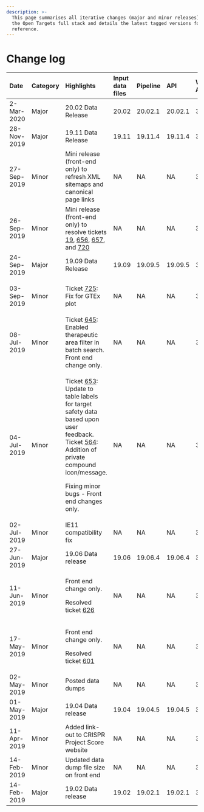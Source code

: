 ```yaml
---
description: >-
  This page summarises all iterative changes (major and minor releases) across
  the Open Targets full stack and details the latest tagged versions for
  reference.
---
```


# Change log

<table>
  <thead>
    <tr>
      <th style="text-align:left">Date</th>
      <th style="text-align:left">Category</th>
      <th style="text-align:left">Highlights</th>
      <th style="text-align:left">Input data files</th>
      <th style="text-align:left">Pipeline</th>
      <th style="text-align:left">API</th>
      <th style="text-align:left">Web App</th>
      <th style="text-align:left">Quay</th>
    </tr>
  </thead>
  <tbody>
    <tr>
      <td style="text-align:left">2-Mar-2020</td>
      <td style="text-align:left">Major</td>
      <td style="text-align:left">20.02 Data Release</td>
      <td style="text-align:left">20.02</td>
      <td style="text-align:left">20.02.1</td>
      <td style="text-align:left">20.02.1</td>
      <td style="text-align:left">3.16.0</td>
      <td style="text-align:left">20.02.1</td>
    </tr>
    <tr>
      <td style="text-align:left">28-Nov-2019</td>
      <td style="text-align:left">Major</td>
      <td style="text-align:left">19.11 Data Release</td>
      <td style="text-align:left">19.11</td>
      <td style="text-align:left">19.11.4</td>
      <td style="text-align:left">19.11.4</td>
      <td style="text-align:left">3.15.0</td>
      <td style="text-align:left">19.11.4</td>
    </tr>
    <tr>
      <td style="text-align:left">27-Sep-2019</td>
      <td style="text-align:left">Minor</td>
      <td style="text-align:left">Mini release (front-end only) to refresh XML sitemaps and canonical page
        links</td>
      <td style="text-align:left">NA</td>
      <td style="text-align:left">NA</td>
      <td style="text-align:left">NA</td>
      <td style="text-align:left">3.14.2</td>
      <td style="text-align:left">19.09.7</td>
    </tr>
    <tr>
      <td style="text-align:left">26-Sep-2019</td>
      <td style="text-align:left">Minor</td>
      <td style="text-align:left">Mini release (front-end only) to resolve tickets <a href="https://github.com/opentargets/platform/issues/19">19</a>,
        <a
        href="https://github.com/opentargets/platform/issues/656">656</a>, <a href="https://github.com/opentargets/platform/issues/657">657</a>,
          and <a href="https://github.com/opentargets/platform/issues/720">720</a>
      </td>
      <td style="text-align:left">NA</td>
      <td style="text-align:left">NA</td>
      <td style="text-align:left">NA</td>
      <td style="text-align:left">3.14.1</td>
      <td style="text-align:left">19.09.6</td>
    </tr>
    <tr>
      <td style="text-align:left">24-Sep-2019</td>
      <td style="text-align:left">Major</td>
      <td style="text-align:left">19.09 Data Release</td>
      <td style="text-align:left">19.09</td>
      <td style="text-align:left">19.09.5</td>
      <td style="text-align:left">19.09.5</td>
      <td style="text-align:left">3.14.0</td>
      <td style="text-align:left">19.09.5</td>
    </tr>
    <tr>
      <td style="text-align:left">03-Sep-2019</td>
      <td style="text-align:left">Minor</td>
      <td style="text-align:left">
        <p>Ticket <a href="https://github.com/opentargets/platform/issues/725">725</a>:
          <br
          />Fix for GTEx plot</p>
        <p></p>
      </td>
      <td style="text-align:left">NA</td>
      <td style="text-align:left">NA</td>
      <td style="text-align:left">NA</td>
      <td style="text-align:left">3.13.4</td>
      <td style="text-align:left">19.06.8</td>
    </tr>
    <tr>
      <td style="text-align:left">08-Jul-2019</td>
      <td style="text-align:left">Minor</td>
      <td style="text-align:left">Ticket <a href="https://github.com/opentargets/platform/issues/645">645</a>:
        Enabled therapeutic area filter in batch search. Front end change only.</td>
      <td
      style="text-align:left">NA</td>
        <td style="text-align:left">NA</td>
        <td style="text-align:left">NA</td>
        <td style="text-align:left">3.13.3</td>
        <td style="text-align:left">19.06.7</td>
    </tr>
    <tr>
      <td style="text-align:left">04-Jul-2019</td>
      <td style="text-align:left">Minor</td>
      <td style="text-align:left">
        <p>Ticket <a href="https://github.com/opentargets/platform/issues/653">653</a>:
          Update to table labels for target safety data based upon user feedback.
          Ticket <a href="https://github.com/opentargets/platform/issues/564">564</a>:
          Addition of private compound icon/message.</p>
        <p>Fixing minor bugs - Front end changes only.</p>
      </td>
      <td style="text-align:left">NA</td>
      <td style="text-align:left">NA</td>
      <td style="text-align:left">NA</td>
      <td style="text-align:left">3.13.2</td>
      <td style="text-align:left">19.06.6</td>
    </tr>
    <tr>
      <td style="text-align:left">02-Jul-2019</td>
      <td style="text-align:left">Minor</td>
      <td style="text-align:left">IE11 compatibility fix</td>
      <td style="text-align:left">NA</td>
      <td style="text-align:left">NA</td>
      <td style="text-align:left">NA</td>
      <td style="text-align:left">3.13.1</td>
      <td style="text-align:left">19.06.5</td>
    </tr>
    <tr>
      <td style="text-align:left">27-Jun-2019</td>
      <td style="text-align:left">Major</td>
      <td style="text-align:left">19.06 Data release</td>
      <td style="text-align:left">19.06</td>
      <td style="text-align:left">19.06.4</td>
      <td style="text-align:left">19.06.4</td>
      <td style="text-align:left">3.13.0</td>
      <td style="text-align:left">19.06.4</td>
    </tr>
    <tr>
      <td style="text-align:left">11-Jun-2019</td>
      <td style="text-align:left">Minor</td>
      <td style="text-align:left">
        <p>Front end change only.</p>
        <p>Resolved ticket <a href="https://github.com/opentargets/platform/issues/626">626</a>
        </p>
      </td>
      <td style="text-align:left">NA</td>
      <td style="text-align:left">NA</td>
      <td style="text-align:left">NA</td>
      <td style="text-align:left">3.12.3</td>
      <td style="text-align:left">19.04.7</td>
    </tr>
    <tr>
      <td style="text-align:left">17-May-2019</td>
      <td style="text-align:left">Minor</td>
      <td style="text-align:left">
        <p>Front end change only.</p>
        <p>Resolved ticket <a href="https://github.com/opentargets/platform/issues/601">601</a>
        </p>
      </td>
      <td style="text-align:left">NA</td>
      <td style="text-align:left">NA</td>
      <td style="text-align:left">NA</td>
      <td style="text-align:left">3.12.2</td>
      <td style="text-align:left">19.04.6</td>
    </tr>
    <tr>
      <td style="text-align:left">02-May-2019</td>
      <td style="text-align:left">Minor</td>
      <td style="text-align:left">Posted data dumps</td>
      <td style="text-align:left">NA</td>
      <td style="text-align:left">NA</td>
      <td style="text-align:left">NA</td>
      <td style="text-align:left">3.12.1</td>
      <td style="text-align:left">19.04.5</td>
    </tr>
    <tr>
      <td style="text-align:left">01-May-2019</td>
      <td style="text-align:left">Major</td>
      <td style="text-align:left">19.04 Data release</td>
      <td style="text-align:left">19.04</td>
      <td style="text-align:left">19.04.5</td>
      <td style="text-align:left">19.04.5</td>
      <td style="text-align:left">3.12.0</td>
      <td style="text-align:left">19.04.5</td>
    </tr>
    <tr>
      <td style="text-align:left">11-Apr-2019</td>
      <td style="text-align:left">Minor</td>
      <td style="text-align:left">Added link-out to CRISPR Project Score website</td>
      <td style="text-align:left">NA</td>
      <td style="text-align:left">NA</td>
      <td style="text-align:left">NA</td>
      <td style="text-align:left">3.11.4</td>
      <td style="text-align:left">19.02.1</td>
    </tr>
    <tr>
      <td style="text-align:left">14-Feb-2019</td>
      <td style="text-align:left">Minor</td>
      <td style="text-align:left">Updated data dump file size on front end</td>
      <td style="text-align:left">NA</td>
      <td style="text-align:left">NA</td>
      <td style="text-align:left">NA</td>
      <td style="text-align:left">3.11.1</td>
      <td style="text-align:left">NA</td>
    </tr>
    <tr>
      <td style="text-align:left">14-Feb-2019</td>
      <td style="text-align:left">Major</td>
      <td style="text-align:left">19.02 Data release</td>
      <td style="text-align:left">19.02</td>
      <td style="text-align:left">19.02.1</td>
      <td style="text-align:left">19.02.1</td>
      <td style="text-align:left">3.11.0</td>
      <td style="text-align:left">NA</td>
    </tr>
  </tbody>
</table>



